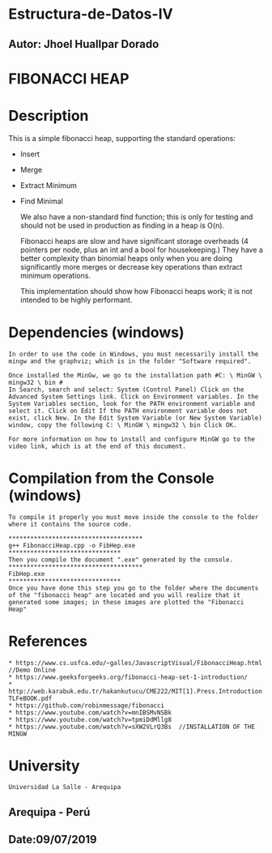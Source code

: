 # Estructura-de-Datos-IV

 ## Autor: Jhoel Huallpar Dorado ##

# FIBONACCI HEAP #

# Description
This is a simple fibonacci heap, supporting the standard operations:

* Insert
* Merge
* Extract Minimum
* Find Minimal

	We also have a non-standard find function; this is only for testing and should not be used in production as finding in a heap is O(n).

	Fibonacci heaps are slow and have significant storage overheads (4 pointers per node, plus an int and a bool for housekeeping.) They have a better complexity than binomial heaps only when you are doing significantly more merges or decrease key operations than extract minimum operations.

	This implementation should show how Fibonacci heaps work; it is not intended to be highly performant.

# Dependencies (windows)
	
	In order to use the code in Windows, you must necessarily install the mingw and the graphviz; which is in the folder "Software required".

	Once installed the MinGw, we go to the installation path #C: \ MinGW \ mingw32 \ bin #
	In Search, search and select: System (Control Panel) Click on the Advanced System Settings link. Click on Environment variables. In the System Variables section, look for the PATH environment variable and select it. Click on Edit If the PATH environment variable does not exist, click New. In the Edit System Variable (or New System Variable) window, copy the following C: \ MinGW \ mingw32 \ bin Click OK.

	For more information on how to install and configure MinGW go to the video link, which is at the end of this document.

# Compilation from the Console (windows)

	To compile it properly you must move inside the console to the folder where it contains the source code.
	
	*************************************
	g++ FibonacciHeap.cpp -o FibHep.exe
	*******************************
	Then you compile the document ".exe" generated by the console.
	*************************************
	FibHep.exe
	*******************************
	Once you have done this step you go to the folder where the documents of the "fibonacci heap" are located and you will realize that it generated some images; in these images are plotted the "Fibonacci Heap"

# References
 
	* https://www.cs.usfca.edu/~galles/JavascriptVisual/FibonacciHeap.html  //Demo Online
	* https://www.geeksforgeeks.org/fibonacci-heap-set-1-introduction/
	* http://web.karabuk.edu.tr/hakankutucu/CME222/MIT[1].Press.Introduction.to.Algorithms.2nd.Edition.eBook-TLFeBOOK.pdf
	* https://github.com/robinmessage/fibonacci
	* https://www.youtube.com/watch?v=mnIBSMvNSBk
	* https://www.youtube.com/watch?v=tpmiDdMllg8
	* https://www.youtube.com/watch?v=sXW2VLrQ3Bs  //INSTALLATION OF THE MINGW

# University
	Universidad La Salle - Arequipa	
 
 ## Arequipa - Perú ##
 ## Date:09/07/2019 ##
